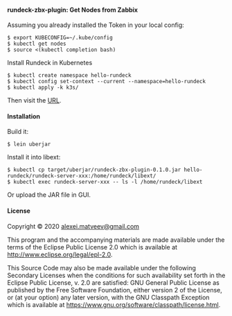 #### rundeck-zbx-plugin: Get Nodes from Zabbix

Assuming you already installed the Token in your local config:

    $ export KUBECONFIG=~/.kube/config
    $ kubectl get nodes
    $ source <(kubectl completion bash)

Install Rundeck in Kubernetes

    $ kubectl create namespace hello-rundeck
    $ kubectl config set-context --current --namespace=hello-rundeck
    $ kubectl apply -k k3s/

Then  visit the  [URL](https://rundeck.localhost).

#### Installation

Build it:

    $ lein uberjar

Install it into libext:

    $ kubectl cp target/uberjar/rundeck-zbx-plugin-0.1.0.jar hello-rundeck/rundeck-server-xxx:/home/rundeck/libext/
    $ kubectl exec rundeck-server-xxx -- ls -l /home/rundeck/libext

Or upload the JAR file in GUI.

#### License

Copyright © 2020 <alexei.matveev@gmail.com>

This program and the accompanying materials are made available under the
terms of the Eclipse Public License 2.0 which is available at
http://www.eclipse.org/legal/epl-2.0.

This Source Code may also be made available under the following Secondary
Licenses when the conditions for such availability set forth in the Eclipse
Public License, v. 2.0 are satisfied: GNU General Public License as published by
the Free Software Foundation, either version 2 of the License, or (at your
option) any later version, with the GNU Classpath Exception which is available
at https://www.gnu.org/software/classpath/license.html.
